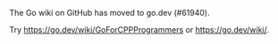 The Go wiki on GitHub has moved to go.dev (#61940).

Try <https://go.dev/wiki/GoForCPPProgrammers> or <https://go.dev/wiki/>.

